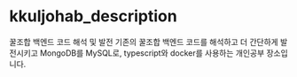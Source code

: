 # kkuljohab_description
꿀조합 백엔드 코드 해석 및 발전
기존의 꿀조합 백엔드 코드를 해석하고 더 간단하게 발전시키고 MongoDB를 MySQL로, typescript와 docker를 사용하는 개인공부 장소입니다.

